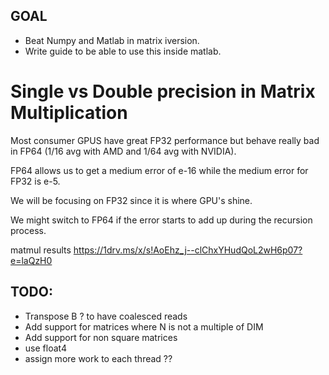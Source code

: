## GOAL 
- Beat Numpy and Matlab in matrix iversion.
- Write guide to be able to use this inside matlab. 


# Single vs Double precision in Matrix Multiplication
Most consumer GPUS have great FP32 performance but behave really bad in FP64 (1/16 avg with AMD and 1/64 avg with NVIDIA).

FP64 allows us to get a medium error of e-16 while the medium error for FP32 is e-5.

We will be focusing on FP32 since it is where GPU's shine. 

We might switch to FP64 if the error starts to add up during the recursion process.


matmul results
https://1drv.ms/x/s!AoEhz_j--clChxYHudQoL2wH6p07?e=laQzH0



## TODO: 
- Transpose B ? to have coalesced reads 
- Add support for matrices where N is not a multiple of DIM
- Add support for non square matrices
- use float4 
- assign more work to each thread ?? 



